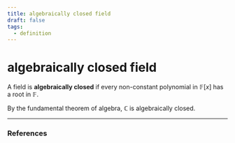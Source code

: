 ```yaml
---
title: algebraically closed field
draft: false
tags:
  - definition
---
```

# algebraically closed field
A field is **algebraically closed** if every non-constant polynomial in $\mathbb{F}[x]$ has a root in $\mathbb{F}$. 

By the fundamental theorem of algebra, $\mathbb{C}$ is algebraically closed. 


---
### References
